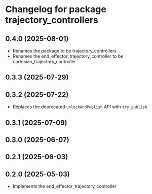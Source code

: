 # Changelog for package trajectory_controllers

## 0.4.0 (2025-08-01)

- Renames the package to be trajectory_controllers
- Renames the end_effector_trajectory_controller to be cartesian_trajectory_controller

## 0.3.3 (2025-07-29)

## 0.3.2 (2025-07-22)

- Replaces the deprecated `unlockAndPublish` API with `try_publish`

## 0.3.1 (2025-07-09)

## 0.3.0 (2025-06-07)

## 0.2.1 (2025-06-03)

## 0.2.0 (2025-05-03)

- Implements the end_effector_trajectory_controller
